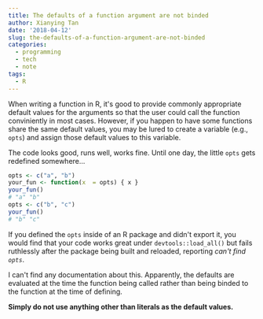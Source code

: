 ```yaml
---
title: The defaults of a function argument are not binded
author: Xianying Tan
date: '2018-04-12'
slug: the-defaults-of-a-function-argument-are-not-binded
categories:
  - programming
  - tech
  - note
tags:
  - R
---
```


When writing a function in R, it's good to provide commonly appropriate default values for the arguments so that the user could call the function conviniently in most cases. However, if you happen to have some functions share the same default values, you may be lured to create a variable (e.g., `opts`) and assign those default values to this variable.

The code looks good, runs well, works fine. Until one day, the little `opts` gets redefined somewhere... 

```r
opts <- c("a", "b")
your_fun <- function(x  = opts) { x }
your_fun()
# "a" "b"
opts <- c("b", "c")
your_fun()
# "b" "c"
```

If you defined the `opts` inside of an R package and didn't export it, you would find that your code works great under `devtools::load_all()` but fails ruthlessly after the package being built and reloaded, reporting _can't find `opts`_. 

I can't find any documentation about this. Apparently, the defaults are evaluated at the time the function being called rather than being binded to the function at the time of defining.

**Simply do not use anything other than literals as the default values.**
